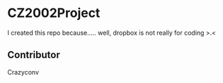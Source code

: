 CZ2002Project
=============

I created this repo because..... well, dropbox is not really for coding >.<

Contributor
-----------

Crazyconv